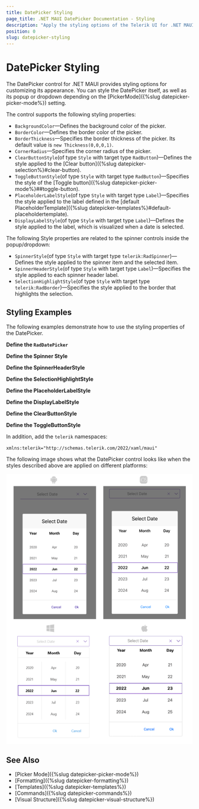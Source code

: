 ```yaml
---
title: DatePicker Styling
page_title: .NET MAUI DatePicker Documentation - Styling
description: "Apply the styling options of the Telerik UI for .NET MAUI DatePicker and set the appearance of the control and its popup."
position: 0
slug: datepicker-styling
---
```


# DatePicker Styling

The DatePicker control for .NET MAUI provides styling options for customizing its appearance. You can style the DatePicker itself, as well as its popup or dropdown depending on the [PickerMode]({%slug datepicker-picker-mode%}) setting.

The control supports the following styling properties:

* `BackgroundColor`&mdash;Defines the background color of the picker.
* `BorderColor`&mdash;Defines the border color of the picker.
* `BorderThickness`&mdash;Specifies the border thickness of the picker. Its default value is `new Thickness(0,0,0,1)`.
* `CornerRadius`&mdash;Specifies the corner radius of the picker.
* `ClearButtonStyle`(of type `Style` with target type `RadButton`)&mdash;Defines the style applied to the [Clear button]({%slug datepicker-selection%}#clear-button).
* `ToggleButtonStyle`(of type `Style` with target type `RadButton`)&mdash;Specifies the style of the [Toggle button]({%slug datepicker-picker-mode%}##toggle-button).
* `PlaceholderLabelStyle`(of type `Style` with target type `Label`)&mdash;Specifies the style applied to the label defined in the [default PlaceholderTemplate]({%slug datepicker-templates%}#default-placeholdertemplate).
* `DisplayLabelStyle`(of type `Style` with target type `Label`)&mdash;Defines the style applied to the label, which is visualized when a date is selected.



The following Style properties are related to the spinner controls inside the popup/dropdown:

* `SpinnerStyle`(of type `Style` with target type `telerik:RadSpinner`)&mdash;Defines the style applied to the spinner item and the selected item.
* `SpinnerHeaderStyle`(of type `Style` with target type `Label`)&mdash;Specifies the style applied to each spinner header label.
* `SelectionHighlightStyle`(of type `Style` with target type `telerik:RadBorder`)&mdash;Specifies the style applied to the border that highlights the selection.

## Styling Examples

The following examples demonstrate how to use the styling properties of the DatePicker.

**Define the `RadDatePicker`**

<snippet id='datepicker-style' />

**Define the Spinner Style**

<snippet id='datepicker-style-spinner-style' />

**Define the SpinnerHeaderStyle**

<snippet id='datepicker-style-spinner-header-style' />

**Define the SelectionHighlightStyle**

<snippet id='datepicker-style-selection-highlight-style' />

**Define the PlaceholderLabelStyle**

<snippet id='datepicker-style-placeholder-label-style' />

**Define the DisplayLabelStyle**

<snippet id='datepicker-style-display-label-style' />

**Define the ClearButtonStyle**

<snippet id='datepicker-style-clear-button-style' />

**Define the ToggleButtonStyle**

<snippet id='datepicker-style-toggle-button-style' />

In addition, add the `telerik` namespaces:

 ```XAML
xmlns:telerik="http://schemas.telerik.com/2022/xaml/maui"
 ```

 
The following image shows what the DatePicker control looks like when the styles described above are applied on different platforms:

![DatePicker](../images/datepicker_style.png)

## See Also

- [Picker Mode]({%slug datepicker-picker-mode%})
- [Formatting]({%slug datepicker-formatting%})
- [Templates]({%slug datepicker-templates%})
- [Commands]({%slug datepicker-commands%})
- [Visual Structure]({%slug datepicker-visual-structure%})
